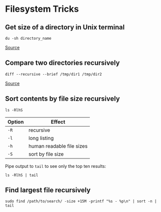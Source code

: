 # Filesystem Tricks

## Get size of a directory in Unix terminal

    du -sh directory_name
    
[Source](http://unix.stackexchange.com/a/3021/138212)

## Compare two directories recursively 

    diff --recursive --brief /tmp/dir1 /tmp/dir2
    
[Source](http://www.unixtutorial.org/2008/06/how-to-compare-directories-in-unix/)

## Sort contents by file size recursively

    ls -RlhS

Option | Effect
-------|---------------------------
`-R`   | recursive
`-l`   | long listing
`-h`   | human readable file sizes
`-S`   | sort by file size

Pipe output to `tail` to see only the top ten results:

    ls -RlhS | tail

## Find largest file recursively

    sudo find /path/to/search/ -size +15M -printf "%s - %p\n" | sort -n | tail
